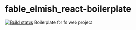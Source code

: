 # fable_elmish_react-boilerplate
[![Build status](https://ci.appveyor.com/api/projects/status/6v6hsquxnja5d2aw?svg=true)](https://ci.appveyor.com/project/akashishu777/fable-elmish-react-boilerplate)
Boilerplate for fs web project
